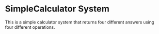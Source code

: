 # SimpleCalculator System
This is a simple calculator system that returns four different answers using four different operations.
